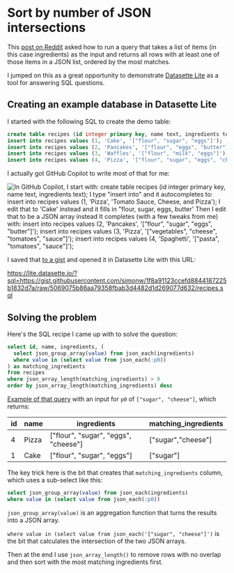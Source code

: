 # Sort by number of JSON intersections

This [post on Reddit](https://www.reddit.com/r/sqlite/comments/wr0wp0/i_have_a_sqlite_database_of_recipes_i_would_like/) asked how to run a query that takes a list of items (in this case ingredients) as the input and returns all rows with at least one of those items in a JSON list, ordered by the most matches.

I jumped on this as a great opportunity to demonstrate [Datasette Lite](https://lite.datasette.io/) as a tool for answering SQL questions.

## Creating an example database in Datasette Lite

I started with the following SQL to create the demo table:
```sql
create table recipes (id integer primary key, name text, ingredients text);
insert into recipes values (1, 'Cake', '["flour", "sugar", "eggs"]');
insert into recipes values (2, 'Pancakes', '["flour", "eggs", "butter"]');
insert into recipes values (3, 'Waffles', '["flour", "milk", "eggs"]');
insert into recipes values (4, 'Pizza', '["flour", "sugar", "eggs", "cheese"]');
```
I actually got GitHub Copilot to write most of that for me:

<img alt="In GitHub Copilot, I start with:  create table recipes (id integer primary key, name text, ingredients text);  I type &quot;insert into&quot; and it autocompletes to:  insert into recipes values (1, 'Pizza', 'Tomato Sauce, Cheese, and Pizza');  I  edit that to 'Cake' instead and it fills in &quot;flour, sugar, eggs, butter'  Then I edit that to be a JSON array instead  It completes (with a few tweaks from me) with:  insert into recipes values (2, 'Pancakes', '[&quot;flour&quot;, &quot;sugar&quot;, &quot;eggs&quot;, &quot;butter&quot;]'); insert into recipes values (3, 'Pizza', '[&quot;vegetables&quot;, &quot;cheese&quot;, &quot;tomatoes&quot;, &quot;sauce&quot;]'); insert into recipes values (4, 'Spaghetti', '[&quot;pasta&quot;, &quot;tomatoes&quot;, &quot;sauce&quot;]');" src="https://user-images.githubusercontent.com/9599/185261271-cf8aff79-67dc-4359-89a2-5f8a857e944a.gif">

I saved that [to a gist](https://gist.github.com/simonw/1f8a91123ccefd8844187225b1832d7a) and opened it in Datasette Lite with this URL:

https://lite.datasette.io/?sql=https://gist.githubusercontent.com/simonw/1f8a91123ccefd8844187225b1832d7a/raw/5069075b86aa79358fbab3d4482d1d269077d632/recipes.sql

## Solving the problem

Here's the SQL recipe I came up with to solve the question:

```sql
select id, name, ingredients, (
  select json_group_array(value) from json_each(ingredients)
  where value in (select value from json_each(:p0))
) as matching_ingredients
from recipes
where json_array_length(matching_ingredients) > 0
order by json_array_length(matching_ingredients) desc
```
[Example of that query](https://lite.datasette.io/?sql=https://gist.githubusercontent.com/simonw/1f8a91123ccefd8844187225b1832d7a/raw/5069075b86aa79358fbab3d4482d1d269077d632/recipes.sql#/data?sql=select+id%2C+name%2C+ingredients%2C+%28%0A++select+json_group_array%28value%29+from+json_each%28ingredients%29%0A++where+value+in+%28select+value+from+json_each%28%3Ap0%29%29%0A%29+as+matching_ingredients%0Afrom+recipes%0Awhere+json_array_length%28matching_ingredients%29+%3E+0%0Aorder+by+json_array_length%28matching_ingredients%29+desc&p0=%5B%22sugar%22%2C+%22cheese%22%5D) with an input for `p0` of `["sugar", "cheese"]`, which returns:

|   id | name   | ingredients                          | matching_ingredients   |
|------|--------|--------------------------------------|------------------------|
|    4 | Pizza  | ["flour", "sugar", "eggs", "cheese"] | ["sugar","cheese"]     |
|    1 | Cake   | ["flour", "sugar", "eggs"]           | ["sugar"]              |

The key trick here is the bit that creates that `matching_ingredients` column, which uses a sub-select like this:
```sql
select json_group_array(value) from json_each(ingredients)
where value in (select value from json_each(:p0))
```
`json_group_array(value)` is an aggregation function that turns the results into a JSON array.

`where value in (select value from json_each('["sugar", "cheese"]')` is the bit that calculates the intersection of the two JSON arrays.

Then at the end I use `json_array_length()` to remove rows with no overlap and then sort with the most matching ingredients first.
